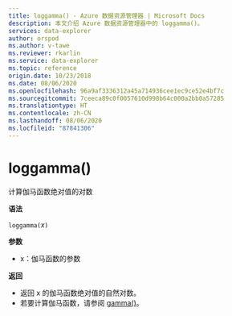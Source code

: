 ```yaml
---
title: loggamma() - Azure 数据资源管理器 | Microsoft Docs
description: 本文介绍 Azure 数据资源管理器中的 loggamma()。
services: data-explorer
author: orspod
ms.author: v-tawe
ms.reviewer: rkarlin
ms.service: data-explorer
ms.topic: reference
origin.date: 10/23/2018
ms.date: 08/06/2020
ms.openlocfilehash: 96a9af3336312a45a714936cee1ec9ce52e4bf7c
ms.sourcegitcommit: 7ceeca89c0f0057610d998b64c000a2bb0a57285
ms.translationtype: HT
ms.contentlocale: zh-CN
ms.lasthandoff: 08/06/2020
ms.locfileid: "87841306"
---
```

# <a name="loggamma"></a>loggamma()

计算伽马函数绝对值的对数

**语法**

`loggamma(`*x*`)`

**参数**

* x：伽马函数的参数

**返回**

* 返回 x 的伽马函数绝对值的自然对数。
* 若要计算伽马函数，请参阅 [gamma()](gammafunction.md)。